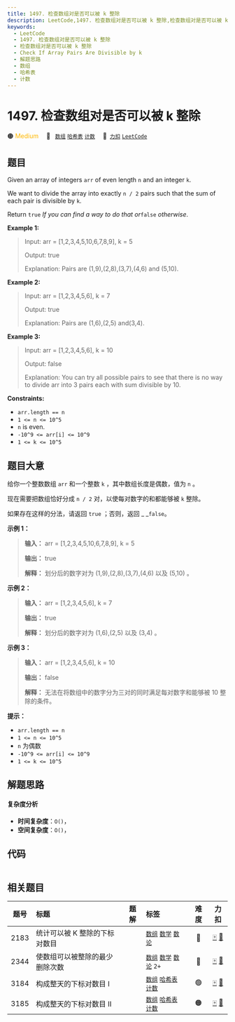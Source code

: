 ```yaml
---
title: 1497. 检查数组对是否可以被 k 整除
description: LeetCode,1497. 检查数组对是否可以被 k 整除,检查数组对是否可以被 k 整除,Check If Array Pairs Are Divisible by k,解题思路,数组,哈希表,计数
keywords:
  - LeetCode
  - 1497. 检查数组对是否可以被 k 整除
  - 检查数组对是否可以被 k 整除
  - Check If Array Pairs Are Divisible by k
  - 解题思路
  - 数组
  - 哈希表
  - 计数
---
```


# 1497. 检查数组对是否可以被 k 整除

🟠 <font color=#ffb800>Medium</font>&emsp; 🔖&ensp; [`数组`](/tag/array.md) [`哈希表`](/tag/hash-table.md) [`计数`](/tag/counting.md)&emsp; 🔗&ensp;[`力扣`](https://leetcode.cn/problems/check-if-array-pairs-are-divisible-by-k) [`LeetCode`](https://leetcode.com/problems/check-if-array-pairs-are-divisible-by-k)

## 题目

Given an array of integers `arr` of even length `n` and an integer `k`.

We want to divide the array into exactly `n / 2` pairs such that the sum of
each pair is divisible by `k`.

Return `true` _If you can find a way to do that or_`false` _otherwise_.



**Example 1:**

> Input: arr = [1,2,3,4,5,10,6,7,8,9], k = 5
> 
> Output: true
> 
> Explanation: Pairs are (1,9),(2,8),(3,7),(4,6) and (5,10).

**Example 2:**

> Input: arr = [1,2,3,4,5,6], k = 7
> 
> Output: true
> 
> Explanation: Pairs are (1,6),(2,5) and(3,4).

**Example 3:**

> Input: arr = [1,2,3,4,5,6], k = 10
> 
> Output: false
> 
> Explanation: You can try all possible pairs to see that there is no way to divide arr into 3 pairs each with sum divisible by 10.

**Constraints:**

  * `arr.length == n`
  * `1 <= n <= 10^5`
  * `n` is even.
  * `-10^9 <= arr[i] <= 10^9`
  * `1 <= k <= 10^5`


## 题目大意

给你一个整数数组 `arr` 和一个整数 `k` ，其中数组长度是偶数，值为 `n` 。

现在需要把数组恰好分成 `n / 2` 对，以使每对数字的和都能够被 `k` 整除。

如果存在这样的分法，请返回 `true` ；否则，返回 _ _`false`。



**示例 1：**

> 
> 
> 
> 
> 
> **输入：** arr = [1,2,3,4,5,10,6,7,8,9], k = 5
> 
> **输出：** true
> 
> **解释：** 划分后的数字对为 (1,9),(2,8),(3,7),(4,6) 以及 (5,10) 。
> 
> 

**示例 2：**

> 
> 
> 
> 
> 
> **输入：** arr = [1,2,3,4,5,6], k = 7
> 
> **输出：** true
> 
> **解释：** 划分后的数字对为 (1,6),(2,5) 以及 (3,4) 。
> 
> 

**示例 3：**

> 
> 
> 
> 
> 
> **输入：** arr = [1,2,3,4,5,6], k = 10
> 
> **输出：** false
> 
> **解释：** 无法在将数组中的数字分为三对的同时满足每对数字和能够被 10 整除的条件。
> 
> 



**提示：**

  * `arr.length == n`
  * `1 <= n <= 10^5`
  * `n` 为偶数
  * `-10^9 <= arr[i] <= 10^9`
  * `1 <= k <= 10^5`


## 解题思路

#### 复杂度分析

- **时间复杂度**：`O()`，
- **空间复杂度**：`O()`，

## 代码

```javascript

```

## 相关题目

<!-- prettier-ignore -->
| 题号 | 标题 | 题解 | 标签 | 难度 | 力扣 |
| :------: | :------ | :------: | :------ | :------: | :------: |
| 2183 | 统计可以被 K 整除的下标对数目 |  |  [`数组`](/tag/array.md) [`数学`](/tag/math.md) [`数论`](/tag/number-theory.md) | 🔴 | [🀄️](https://leetcode.cn/problems/count-array-pairs-divisible-by-k) [🔗](https://leetcode.com/problems/count-array-pairs-divisible-by-k) |
| 2344 | 使数组可以被整除的最少删除次数 |  |  [`数组`](/tag/array.md) [`数学`](/tag/math.md) [`数论`](/tag/number-theory.md) `2+` | 🔴 | [🀄️](https://leetcode.cn/problems/minimum-deletions-to-make-array-divisible) [🔗](https://leetcode.com/problems/minimum-deletions-to-make-array-divisible) |
| 3184 | 构成整天的下标对数目 I |  |  [`数组`](/tag/array.md) [`哈希表`](/tag/hash-table.md) [`计数`](/tag/counting.md) | 🟢 | [🀄️](https://leetcode.cn/problems/count-pairs-that-form-a-complete-day-i) [🔗](https://leetcode.com/problems/count-pairs-that-form-a-complete-day-i) |
| 3185 | 构成整天的下标对数目 II |  |  [`数组`](/tag/array.md) [`哈希表`](/tag/hash-table.md) [`计数`](/tag/counting.md) | 🟠 | [🀄️](https://leetcode.cn/problems/count-pairs-that-form-a-complete-day-ii) [🔗](https://leetcode.com/problems/count-pairs-that-form-a-complete-day-ii) |